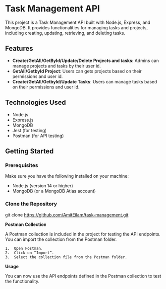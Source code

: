 # Task Management API

This project is a Task Management API built with Node.js, Express, and MongoDB. It provides functionalities for managing tasks and projects, including creating, updating, retrieving, and deleting tasks.

## Features

- **Create/GetAll/GetById/Update/Delete Projects and tasks**: Admins can manage projects and tasks by their user id.
- **GetAll/GetbyId Project**: Users can gets projects based on their permissions and user id.
- **Create/GetAll/GetbyId/Update Tasks**: Users can manage tasks based on their permissions and user id.

## Technologies Used

- Node.js
- Express.js
- MongoDB
- Jest (for testing)
- Postman (for API testing)

## Getting Started

### Prerequisites

Make sure you have the following installed on your machine:

- Node.js (version 14 or higher)
- MongoDB (or a MongoDB Atlas account)

### Clone the Repository

git clone https://github.com/AmitEilam/task-management.git

**Postman Collection**

A Postman collection is included in the project for testing the API endpoints. You can import the collection from the Postman folder.

    1.	Open Postman.
    2.	Click on “Import”.
    3.	Select the collection file from the Postman folder.

**Usage**

You can now use the API endpoints defined in the Postman collection to test the functionality.
